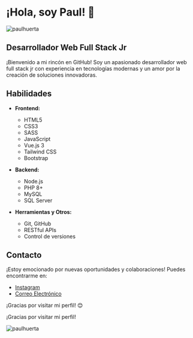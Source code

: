 # ¡Hola, soy Paul! 👋

<p align="left"> <img src="https://komarev.com/ghpvc/?username=paulhuerta&label=Profile%20views&color=0e75b6&style=flat-square" alt="paulhuerta" /> </p>

## Desarrollador Web Full Stack Jr

¡Bienvenido a mi rincón en GitHub! Soy un apasionado desarrollador web full stack jr con experiencia en tecnologías modernas y un amor por la creación de soluciones innovadoras.

## Habilidades

- **Frontend:**
  - HTML5
  - CSS3
  - SASS
  - JavaScript
  - Vue.js 3
  - Tailwind CSS
  - Bootstrap
  
- **Backend:**
  - Node.js
  - PHP 8+
  - MySQL
  - SQL Server
  
- **Herramientas y Otros:**
  - Git, GitHub
  - RESTful APIs
  - Control de versiones
    
## Contacto

¡Estoy emocionado por nuevas oportunidades y colaboraciones! Puedes encontrarme en:
- [Instagram](https://www.instagram.com/paul.huerta_/?hl=es)
- [Correo Electrónico](paulhuerta888@email.com)

¡Gracias por visitar mi perfil! 😊


¡Gracias por visitar mi perfil!

<p><img align="center" src="https://github-readme-stats.vercel.app/api/top-langs?username=paulhuerta&show_icons=true&locale=en&layout=compact" alt="paulhuerta" /></p>
